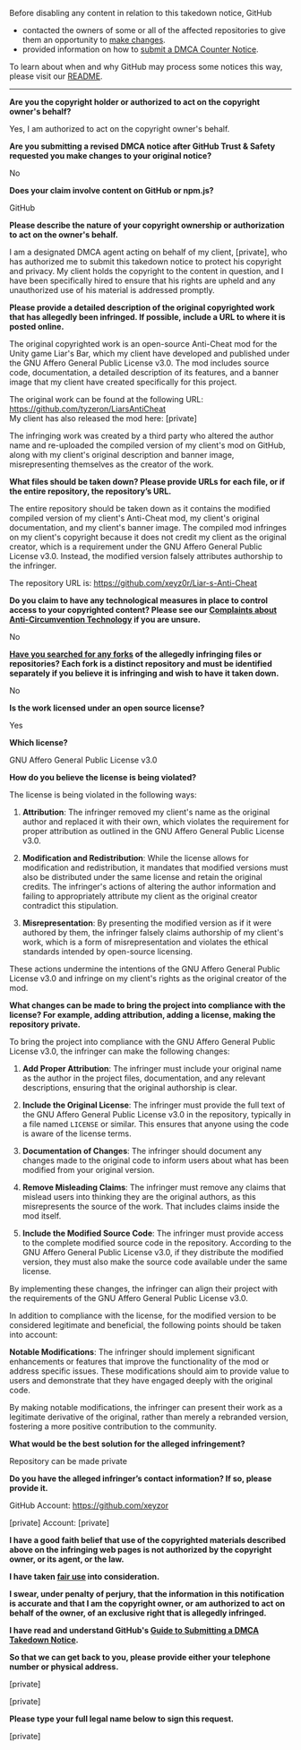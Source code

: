Before disabling any content in relation to this takedown notice, GitHub
- contacted the owners of some or all of the affected repositories to give them an opportunity to [make changes](https://docs.github.com/en/github/site-policy/dmca-takedown-policy#a-how-does-this-actually-work).
- provided information on how to [submit a DMCA Counter Notice](https://docs.github.com/en/articles/guide-to-submitting-a-dmca-counter-notice).

To learn about when and why GitHub may process some notices this way, please visit our [README](https://github.com/github/dmca/blob/master/README.md#anatomy-of-a-takedown-notice).

---

**Are you the copyright holder or authorized to act on the copyright owner's behalf?**

Yes, I am authorized to act on the copyright owner's behalf.

**Are you submitting a revised DMCA notice after GitHub Trust & Safety requested you make changes to your original notice?**

No

**Does your claim involve content on GitHub or npm.js?**

GitHub

**Please describe the nature of your copyright ownership or authorization to act on the owner's behalf.**

I am a designated DMCA agent acting on behalf of my client, [private], who has authorized me to submit this takedown notice to protect his copyright and privacy. My client holds the copyright to the content in question, and I have been specifically hired to ensure that his rights are upheld and any unauthorized use of his material is addressed promptly.

**Please provide a detailed description of the original copyrighted work that has allegedly been infringed. If possible, include a URL to where it is posted online.**

The original copyrighted work is an open-source Anti-Cheat mod for the Unity game Liar's Bar, which my client have developed and published under the GNU Affero General Public License v3.0. The mod includes source code, documentation, a detailed description of its features, and a banner image that my client have created specifically for this project.

The original work can be found at the following URL: https://github.com/tyzeron/LiarsAntiCheat  
My client has also released the mod here: [private]

The infringing work was created by a third party who altered the author name and re-uploaded the compiled version of my client's mod on GitHub, along with my client's original description and banner image, misrepresenting themselves as the creator of the work.

**What files should be taken down? Please provide URLs for each file, or if the entire repository, the repository’s URL.**

The entire repository should be taken down as it contains the modified compiled version of my client's Anti-Cheat mod, my client's original documentation, and my client's banner image. The compiled mod infringes on my client's copyright because it does not credit my client as the original creator, which is a requirement under the GNU Affero General Public License v3.0. Instead, the modified version falsely attributes authorship to the infringer.

The repository URL is: https://github.com/xeyz0r/Liar-s-Anti-Cheat

**Do you claim to have any technological measures in place to control access to your copyrighted content? Please see our <a href="https://docs.github.com/articles/guide-to-submitting-a-dmca-takedown-notice#complaints-about-anti-circumvention-technology">Complaints about Anti-Circumvention Technology</a> if you are unsure.**

No

**<a href="https://docs.github.com/articles/dmca-takedown-policy#b-what-about-forks-or-whats-a-fork">Have you searched for any forks</a> of the allegedly infringing files or repositories? Each fork is a distinct repository and must be identified separately if you believe it is infringing and wish to have it taken down.**

No

**Is the work licensed under an open source license?**

Yes

**Which license?**

GNU Affero General Public License v3.0

**How do you believe the license is being violated?**

The license is being violated in the following ways:

1. **Attribution**: The infringer removed my client's name as the original author and replaced it with their own, which violates the requirement for proper attribution as outlined in the GNU Affero General Public License v3.0.

2. **Modification and Redistribution**: While the license allows for modification and redistribution, it mandates that modified versions must also be distributed under the same license and retain the original credits. The infringer's actions of altering the author information and failing to appropriately attribute my client as the original creator contradict this stipulation.

3. **Misrepresentation**: By presenting the modified version as if it were authored by them, the infringer falsely claims authorship of my client's work, which is a form of misrepresentation and violates the ethical standards intended by open-source licensing.

These actions undermine the intentions of the GNU Affero General Public License v3.0 and infringe on my client's rights as the original creator of the mod.

**What changes can be made to bring the project into compliance with the license? For example, adding attribution, adding a license, making the repository private.**

To bring the project into compliance with the GNU Affero General Public License v3.0, the infringer can make the following changes:

1. **Add Proper Attribution**: The infringer must include your original name as the author in the project files, documentation, and any relevant descriptions, ensuring that the original authorship is clear.

2. **Include the Original License**: The infringer must provide the full text of the GNU Affero General Public License v3.0 in the repository, typically in a file named `LICENSE` or similar. This ensures that anyone using the code is aware of the license terms.

3. **Documentation of Changes**: The infringer should document any changes made to the original code to inform users about what has been modified from your original version.

4. **Remove Misleading Claims**: The infringer must remove any claims that mislead users into thinking they are the original authors, as this misrepresents the source of the work. That includes claims inside the mod itself.

5. **Include the Modified Source Code**: The infringer must provide access to the complete modified source code in the repository. According to the GNU Affero General Public License v3.0, if they distribute the modified version, they must also make the source code available under the same license.

By implementing these changes, the infringer can align their project with the requirements of the GNU Affero General Public License v3.0.

In addition to compliance with the license, for the modified version to be considered legitimate and beneficial, the following points should be taken into account:

**Notable Modifications**: The infringer should implement significant enhancements or features that improve the functionality of the mod or address specific issues. These modifications should aim to provide value to users and demonstrate that they have engaged deeply with the original code.

By making notable modifications, the infringer can present their work as a legitimate derivative of the original, rather than merely a rebranded version, fostering a more positive contribution to the community.

**What would be the best solution for the alleged infringement?**

Repository can be made private

**Do you have the alleged infringer’s contact information? If so, please provide it.**

GitHub Account: https://github.com/xeyzor

[private] Account: [private]

**I have a good faith belief that use of the copyrighted materials described above on the infringing web pages is not authorized by the copyright owner, or its agent, or the law.**

**I have taken <a href="https://www.lumendatabase.org/topics/22">fair use</a> into consideration.**

**I swear, under penalty of perjury, that the information in this notification is accurate and that I am the copyright owner, or am authorized to act on behalf of the owner, of an exclusive right that is allegedly infringed.**

**I have read and understand GitHub's <a href="https://docs.github.com/articles/guide-to-submitting-a-dmca-takedown-notice/">Guide to Submitting a DMCA Takedown Notice</a>.**

**So that we can get back to you, please provide either your telephone number or physical address.**

[private]

[private]

**Please type your full legal name below to sign this request.**

[private]
